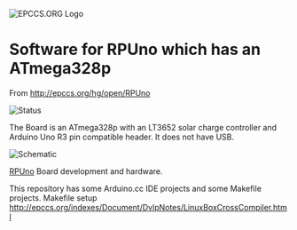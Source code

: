 ![EPCCS.ORG Logo](http://epccs.org/indexes/Document/Logo/Documents/HeaderName.jpg "EPCCS.ORG Logo")
# Software for RPUno which has an ATmega328p

From <http://epccs.org/hg/open/RPUno>

![Status](http://epccs.org/indexes/Board/RPUno/status_icon.png "RPUno Status")

The Board is an ATmega328p with an LT3652 solar charge controller and Arduino Uno R3 pin compatible header. It does not have USB.

![Schematic](http://epccs.org/indexes/Board/RPUno/Documents/14140,Schematic.png "RPUno Schematic")

[RPUno](http://epccs.org/indexes/Board/RPUno/) Board development and hardware.

This repository has some Arduino.cc IDE projects and some Makefile projects. Makefile setup <http://epccs.org/indexes/Document/DvlpNotes/LinuxBoxCrossCompiler.html>

